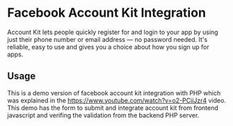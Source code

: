 # Facebook Account Kit Integration

Account Kit lets people quickly register for and login to your app by using just their phone number or email address — no password needed. It's reliable, easy to use and gives you a choice about how you sign up for apps.

## Usage

This is a demo version of facebook account kit integration with PHP which was explained in the https://www.youtube.com/watch?v=o2-PCiiJzr4 video. This demo has the form to submit and integrate account kit from frontend javascript and verifing the validation from the backend PHP server.
